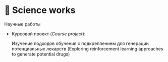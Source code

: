 # 📃 Science works

Научные работы

- Курсовой проект (_Сourse project_):
  
    Изучение подходов обучения с подкреплением для генерации потенциальных лекарств
    (Exploring reinforcement learning approaches to generate potential drugs)
